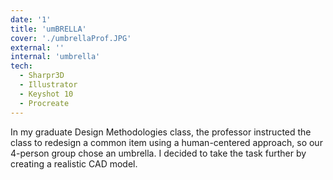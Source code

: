 ```yaml
---
date: '1'
title: 'umBRELLA'
cover: './umbrellaProf.JPG'
external: ''
internal: 'umbrella'
tech:
  - Sharpr3D
  - Illustrator
  - Keyshot 10
  - Procreate
---
```


In my graduate Design Methodologies class, the professor instructed the class to redesign a common item using a human-centered approach, so our 4-person group chose an umbrella. I decided to take the task further by creating a realistic CAD model.
